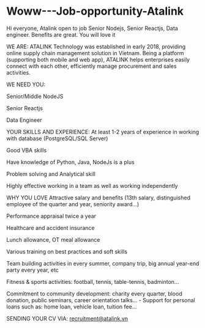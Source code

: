 # Woww---Job-opportunity-Atalink
Hi everyone, Atalink open to job Senior Nodejs, Senior Reactjs, Data engineer. Benefits are great. You will love it


WE ARE:
ATALINK Technology was established in early 2018, providing online supply chain management solution in Vietnam. Being a platform (supporting both mobile and web app), ATALINK helps enterprises easily connect with each other, efficiently manage procurement and sales activities.



WE NEED YOU:


Senior/Middle NodeJS 


Senior Reactjs 


Data Engineer 



YOUR SKILLS AND EXPERIENCE:
At least 1-2 years of experience in working with database (PostgreSQL/SQL Server)

Good VBA skills 

Have knowledge of Python, Java, NodeJs is a plus

Problem solving and Analytical skill 

Highly effective working in a team as well as working independently 




WHY YOU LOVE 
Attractive salary and benefits (13th salary, distinguished employee of the quarter and year, seniority award…) 

Performance appraisal twice a year

Healthcare and accident insurance 

Lunch allowance, OT meal allowance 

Various training on best practices and soft skills 

Team building activities in every summer, company trip, big annual year-end party every year, etc

Fitness & sports activities: football, tennis, table-tennis, badminton… 

Commitment to community development: charity every quarter, blood donation, public seminars, career orientation talks… -
Support for personal loans such as: home loan, vehicle loan, tuition fee… 


SENDING YOUR CV VIA: recruitment@atalink.vn






